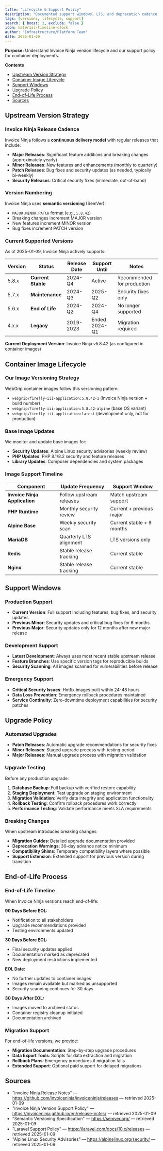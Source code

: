 ```yaml
---
title: "Lifecycle & Support Policy"
description: "Documented support windows, LTS, and deprecation cadence."
tags: [versions, lifecycle, support]
search: { boost: 3, exclude: false }
icon: material/timeline-clock
author: "Infrastructure/Platform Team"
date: 2025-01-09
---
```


**Purpose:** Understand Invoice Ninja version lifecycle and our support policy for container deployments.

**Contents**
- [Upstream Version Strategy](#upstream-version-strategy)
- [Container Image Lifecycle](#container-image-lifecycle)
- [Support Windows](#support-windows)
- [Upgrade Policy](#upgrade-policy)
- [End-of-Life Process](#end-of-life-process)
- [Sources](#sources)

## Upstream Version Strategy

### Invoice Ninja Release Cadence
Invoice Ninja follows a **continuous delivery model** with regular releases that include:

- **Major Releases**: Significant feature additions and breaking changes (approximately yearly)
- **Minor Releases**: New features and enhancements (monthly to quarterly)
- **Patch Releases**: Bug fixes and security updates (as needed, typically bi-weekly)
- **Security Releases**: Critical security fixes (immediate, out-of-band)

### Version Numbering
Invoice Ninja uses **semantic versioning** (SemVer):
- `MAJOR.MINOR.PATCH` format (e.g., `5.8.42`)
- Breaking changes increment MAJOR version
- New features increment MINOR version  
- Bug fixes increment PATCH version

### Current Supported Versions
As of 2025-01-09, Invoice Ninja actively supports:

| Version | Status | Release Date | Support Until | Notes |
|---------|--------|-------------|---------------|-------|
| 5.8.x | **Current Stable** | 2024-Q4 | Active | Recommended for production |
| 5.7.x | **Maintenance** | 2024-Q3 | 2025-Q2 | Security fixes only |
| 5.6.x | **End of Life** | 2024-Q2 | 2024-Q4 | No longer supported |
| 4.x.x | **Legacy** | 2019-2023 | Ended 2024-Q1 | Migration required |

**Current Deployment Version**: Invoice Ninja v5.8.42 (as configured in container images)

## Container Image Lifecycle

### Our Image Versioning Strategy
WebGrip container images follow this versioning pattern:
- `webgrip/firefly-iii-application:5.8.42-1` (Invoice Ninja version + build number)
- `webgrip/firefly-iii-application:5.8.42-alpine` (base OS variant)
- `webgrip/firefly-iii-application:latest` (development only, not for production)

### Base Image Updates
We monitor and update base images for:
- **Security Updates**: Alpine Linux security advisories (weekly review)
- **PHP Updates**: PHP 8.1/8.2 security and feature releases
- **Library Updates**: Composer dependencies and system packages

### Image Support Timeline
| Component | Update Frequency | Support Window |
|-----------|------------------|----------------|
| **Invoice Ninja Application** | Follow upstream releases | Match upstream support |
| **PHP Runtime** | Monthly security review | Current + previous major |
| **Alpine Base** | Weekly security scan | Current stable + 6 months |
| **MariaDB** | Quarterly LTS alignment | LTS versions only |
| **Redis** | Stable release tracking | Current stable |
| **Nginx** | Stable release tracking | Current stable |

## Support Windows

### Production Support
- **Current Version**: Full support including features, bug fixes, and security updates
- **Previous Minor**: Security updates and critical bug fixes for 6 months
- **Previous Major**: Security updates only for 12 months after new major release

### Development Support
- **Latest Development**: Always uses most recent stable upstream release
- **Feature Branches**: Use specific version tags for reproducible builds
- **Security Scanning**: All images scanned for vulnerabilities before release

### Emergency Support
- **Critical Security Issues**: Hotfix images built within 24-48 hours
- **Data Loss Prevention**: Emergency rollback procedures maintained
- **Service Continuity**: Zero-downtime deployment capabilities for security patches

## Upgrade Policy

### Automated Upgrades
- **Patch Releases**: Automatic upgrade recommendations for security fixes
- **Minor Releases**: Staged upgrade process with testing period
- **Major Releases**: Manual upgrade process with migration validation

### Upgrade Testing
Before any production upgrade:
1. **Database Backup**: Full backup with verified restore capability
2. **Staging Deployment**: Test upgrade on staging environment
3. **Migration Validation**: Verify data integrity and application functionality
4. **Rollback Testing**: Confirm rollback procedures work correctly
5. **Performance Testing**: Validate performance meets SLA requirements

### Breaking Changes
When upstream introduces breaking changes:
- **Migration Guides**: Detailed upgrade documentation provided
- **Deprecation Warnings**: 30-day advance notice minimum
- **Compatibility Shims**: Temporary compatibility layers where possible
- **Support Extension**: Extended support for previous version during transition

## End-of-Life Process

### End-of-Life Timeline
When Invoice Ninja versions reach end-of-life:

**90 Days Before EOL:**
- Notification to all stakeholders
- Upgrade recommendations provided
- Testing environments updated

**30 Days Before EOL:**
- Final security updates applied
- Documentation marked as deprecated
- New deployment restrictions implemented

**EOL Date:**
- No further updates to container images
- Images remain available but marked as unsupported
- Security scanning continues for 30 days

**30 Days After EOL:**
- Images moved to archived status
- Container registry cleanup initiated
- Documentation archived

### Migration Support
For end-of-life versions, we provide:
- **Migration Documentation**: Step-by-step upgrade procedures
- **Data Export Tools**: Scripts for data extraction and migration
- **Rollback Plans**: Emergency procedures if migration fails
- **Extended Support**: Optional paid support for delayed migrations

## Sources

- "Invoice Ninja Release Notes" — https://github.com/invoiceninja/invoiceninja/releases — retrieved 2025-01-09
- "Invoice Ninja Version Support Policy" — https://invoiceninja.github.io/en/release-notes/ — retrieved 2025-01-09
- "Semantic Versioning Specification" — https://semver.org/ — retrieved 2025-01-09
- "Laravel Support Policy" — https://laravel.com/docs/10.x/releases — retrieved 2025-01-09
- "Alpine Linux Security Advisories" — https://alpinelinux.org/security/ — retrieved 2025-01-09